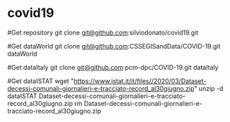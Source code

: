 # covid19

#Get repository
git clone git@github.com:silviodonato/covid19.git

#Get dataWorld
git clone git@github.com:CSSEGISandData/COVID-19.git dataWorld

#Get dataItaly
git clone git@github.com:pcm-dpc/COVID-19.git dataItaly

#Get dataISTAT
wget "https://www.istat.it/it/files//2020/03/Dataset-decessi-comunali-giornalieri-e-tracciato-record_al30giugno.zip"
unzip -d dataISTAT Dataset-decessi-comunali-giornalieri-e-tracciato-record_al30giugno.zip 
rm Dataset-decessi-comunali-giornalieri-e-tracciato-record_al30giugno.zip 


